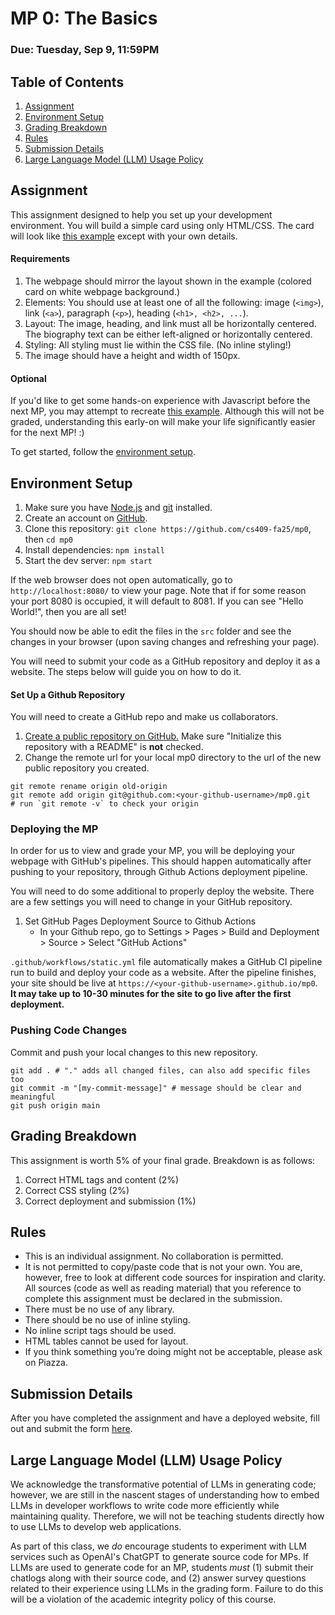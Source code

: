 # MP 0: The Basics
### Due: Tuesday, Sep 9, 11:59PM

## Table of Contents
1. [Assignment](#assignment)
2. [Environment Setup](#environment-setup)
3. [Grading Breakdown](#grading-breakdown)
4. [Rules](#rules)
5. [Submission Details](#submission-details)
6. [Large Language Model (LLM) Usage Policy](#large-language-model-llm-usage-policy)

## Assignment
This assignment designed to help you set up your development environment. You will build a simple card using only HTML/CSS. The card will look like [this example](http://i.imgur.com/aeKrEga.png) except with your own details.

#### Requirements
1. The webpage should mirror the layout shown in the example (colored card on white webpage background.)
2. Elements: You should use at least one of all the following: image (`<img>`), link (`<a>`), paragraph (`<p>`), heading (`<h1>, <h2>, ...`).
3. Layout: The image, heading, and link must all be horizontally centered. The biography text can be either left-aligned or horizontally centered.
4. Styling: All styling must lie within the CSS file. (No inline styling!)
5. The image should have a height and width of 150px.

#### Optional
If you'd like to get some hands-on experience with Javascript before the next MP, you may attempt to recreate [this example](https://cs409-fa25.github.io/fa-25/images/mp0.gif). Although this will not be graded, understanding this early-on will make your life significantly easier for the next MP! :)

To get started, follow the [environment setup](#environment-setup).

## Environment Setup
1. Make sure you have [Node.js](https://nodejs.org/en/) and [git](https://git-scm.com/) installed.
2. Create an account on [GitHub](https://github.com/).
3. Clone this repository:
`git clone https://github.com/cs409-fa25/mp0`, then `cd mp0`
4. Install dependencies:
`npm install`
5. Start the dev server:
`npm start`

If the web browser does not open automatically, go to `http://localhost:8080/` to view your page. Note that if for some reason your port 8080 is occupied, it will default to 8081. If you can see "Hello World!", then you are all set!

You should now be able to edit the files in the `src` folder and see the changes in your browser (upon saving changes and refreshing your page).

You will need to submit your code as a GitHub repository and deploy it as a website. The steps below will guide you on how to do it.

#### Set Up a Github Repository
You will need to create a GitHub repo and make us collaborators.
1. [Create a public repository on GitHub.](https://docs.github.com/en/repositories/creating-and-managing-repositories/creating-a-new-repository) Make sure "Initialize this repository with a README" is **not** checked.
2. Change the remote url for your local mp0 directory to the url of the new public repository you created.
```
git remote rename origin old-origin
git remote add origin git@github.com:<your-github-username>/mp0.git
# run `git remote -v` to check your origin 
```

### Deploying the MP
In order for us to view and grade your MP, you will be deploying your webpage with GitHub's pipelines. This should happen automatically after pushing to your repository, through Github Actions deployment pipeline.

You will need to do some additional to properly deploy the website. There are a few settings you will need to change in your GitHub repository.
1. Set GitHub Pages Deployment Source to Github Actions
   - In your Github repo, go to Settings > Pages > Build and Deployment > Source > Select "GitHub Actions"
<!-- 3. Set GitHub Pages Visibility to **public**, otherwise your deployed url will be randomized. -->

`.github/workflows/static.yml` file automatically makes a GitHub CI pipeline run to build and deploy your code as a website. After the pipeline finishes, your site should be live at `https://<your-github-username>.github.io/mp0`. **It may take up to 10-30 minutes for the site to go live after the first deployment.**

### Pushing Code Changes
Commit and push your local changes to this new repository.
```
git add . # "." adds all changed files, can also add specific files too
git commit -m "[my-commit-message]" # message should be clear and meaningful
git push origin main
```

## Grading Breakdown
This assignment is worth 5% of your final grade. Breakdown is as follows:
1. Correct HTML tags and content (2%)
2. Correct CSS styling (2%)
3. Correct deployment and submission (1%)

## Rules
- This is an individual assignment. No collaboration is permitted.
- It is not permitted to copy/paste code that is not your own. You are, however, free to look at different code sources for inspiration and clarity. All sources (code as well as reading material) that you reference to complete this assignment must be declared in the submission.
- There must be no use of any library.
- There should be no use of inline styling.
- No inline script tags should be used.
- HTML tables cannot be used for layout.
- If you think something you’re doing might not be acceptable, please ask on Piazza.

## Submission Details
After you have completed the assignment and have a deployed website, fill out and submit the form [here](https://docs.google.com/forms/d/e/1FAIpQLSdZfmF6IsyH2hKBegp9voMGalZYFHnALKMQAVg_p7OTA4EILg/viewform?usp=sharing&ouid=103731398038409469401).

## Large Language Model (LLM) Usage Policy

We acknowledge the transformative potential of LLMs in generating code; however, we are still in the nascent stages of understanding how to embed LLMs in developer workflows to write code more efficiently while maintaining quality. Therefore, we will not be teaching students directly how to use LLMs to develop web applications.

As part of this class, we *do* encourage students to experiment with LLM services such as OpenAI's ChatGPT to generate source code for MPs. If LLMs are used to generate code for an MP, students *must* (1) submit their chatlogs along with their source code, and (2) answer survey questions related to their experience using LLMs in the grading form. Failure to do this will be a violation of the academic integrity policy of this course.
